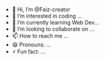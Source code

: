 - 👋 Hi, I’m @Faiz-creator
- 👀 I’m interested in coding ...
- 🌱 I’m currently learning  Web Dev...
- 💞️ I’m looking to collaborate on ...
- 📫 How to reach me ...
- 😄 Pronouns: ...
- ⚡ Fun fact: ...

<!---
Faiz-creator/Faiz-creator is a ✨ special ✨ repository because its `README.md` (this file) appears on your GitHub profile.
You can click the Preview link to take a look at your changes.
--->
